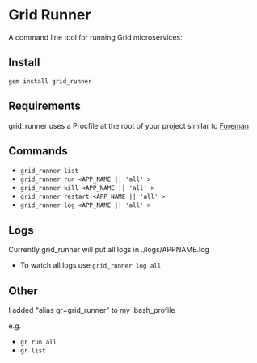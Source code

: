 Grid Runner
===========

A command line tool for running Grid microservices:

Install
------- 

``` gem install grid_runner ```


Requirements
------------

grid_runner uses a Procfile at the root of your project similar to [Foreman](https://github.com/ddollar/foreman)


Commands
--------

* ``` grid_runner list ```
* ``` grid_runner run <APP_NAME || 'all' >  ```
* ``` grid_runner kill <APP_NAME || 'all' >  ```
* ``` grid_runner restart <APP_NAME || 'all' >  ```
* ``` grid_runner log <APP_NAME || 'all' >  ```


Logs
----

Currently grid_runner will put all logs in ./logs/APPNAME.log

* To watch all logs use ``` grid_runner log all ```

Other 
-----

I added "alias gr=grid_runner" to my .bash\_profile

e.g. 

* ``` gr run all ``` 
* ``` gr list ``` 

